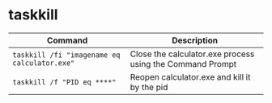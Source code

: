 # taskkill

| **Command** | **Description** |
|-------------|-----------------|
| `taskkill /fi "imagename eq calculator.exe"` | Close the calculator.exe process using the Command Prompt |
| `taskkill /f "PID eq ****"` | Reopen calculator.exe and kill it by the pid |